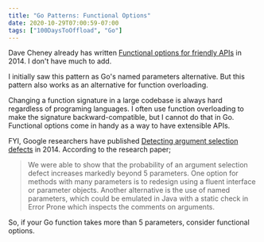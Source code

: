 ```yaml
---
title: "Go Patterns: Functional Options"
date: 2020-10-29T07:00:59-07:00
tags: ["100DaysToOffload", "Go"]
---
```

Dave Cheney already has written 
[Functional options for friendly APIs](https://dave.cheney.net/2014/10/17/functional-options-for-friendly-apis) in 2014. I don't have much to add.

I initially saw this pattern as Go's named parameters alternative. But this pattern also works as an alternative for function overloading.

Changing a function signature in a large codebase is always hard regardless of programing languages. I often use function overloading to make the signature backward-compatible, but I cannot do that in Go. Functional options come in handy as a way to have extensible APIs.

FYI, Google researchers have published [Detecting argument selection defects](https://research.google/pubs/pub46317/) in 2014. According to the research paper;

>  We were able to show that the probability of an argument selection defect increases markedly beyond 5 parameters. One option for methods with many parameters is to redesign using a fluent interface or parameter objects. Another alternative is the use of named parameters, which could be emulated in Java with a static check in Error Prone which inspects the comments on arguments.

So, if your Go function takes more than 5 parameters, consider functional options.
